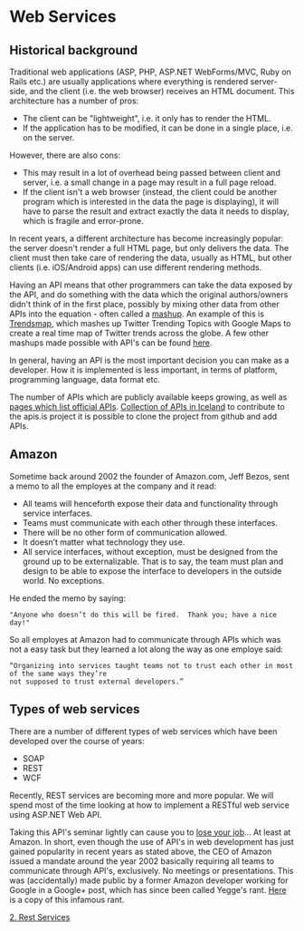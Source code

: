 # Web Services

## Historical background

Traditional web applications (ASP, PHP, ASP.NET WebForms/MVC, Ruby on Rails etc.) are usually applications where everything is rendered server-side, and the client (i.e. the web browser) receives an HTML document. This architecture has a number of pros:

* The client can be "lightweight", i.e. it only has to render the HTML.
* If the application has to be modified, it can be done in a single place, i.e. on the server.

However, there are also cons:

* This may result in a lot of overhead being passed between client and server, i.e. a small change in a page may result in a full page reload.
* If the client isn't a web browser (instead, the client could be another program which is interested in the data the page is displaying), it will have to parse the result and extract exactly the data it needs to display, which is fragile and error-prone.

In recent years, a different architecture has become increasingly popular: the server doesn't render a full HTML page, but only delivers the data. The client must then take care of rendering the data, usually as HTML, but other clients (i.e. iOS/Android apps) can use different rendering methods.

Having an API means that other programmers can take the data exposed by the API, and do something with the data which
the original authors/owners didn't think of in the first place, possibly by mixing other data from other APIs into the
equation - often called a [mashup](http://en.wikipedia.org/wiki/Mashup_(web_application_hybrid)). An example of this is [Trendsmap](http://trendsmap.com/), which mashes up Twitter Trending Topics with Google Maps to create a real time map of Twitter trends across the globe. A few other mashups made possible with API's can be found [here](http://mashable.com/2009/10/08/top-mashups/).

In general, having an API is the most important decision you can make as a developer. How it is implemented is less
important, in terms of platform, programming language, data format etc.

The number of APIs which are publicly available keeps growing, as well as [pages which list official APIs](http://www.reddit.com/r/programming/comments/2dq2im/a_page_listing_apis_in_iceland_are_there_similar/). [Collection of APIs in Iceland](http://www.apis.is) to contribute to the apis.is project it is possible to clone the project from github and add APIs.

## Amazon

Sometime back around 2002 the founder of Amazon.com, Jeff Bezos, sent a memo to all the employes at the company and it read:

* All teams will henceforth expose their data and functionality through service interfaces.
* Teams must communicate with each other through these interfaces.
* There will be no other form of communication allowed.
* It doesn’t matter what technology they use.
* All service interfaces, without exception, must be designed from the ground up to be externalizable. That is to say, the team must plan and design to be able to expose the interface to developers in the outside world. No exceptions.

He ended the memo by saying:

    "Anyone who doesn’t do this will be fired.  Thank you; have a nice day!"
    
So all employes at Amazon had to communicate through APIs which was not a easy task but they learned a lot along the way as one employe said:

    “Organizing into services taught teams not to trust each other in most of the same ways they’re 
    not supposed to trust external developers.”

## Types of web services

There are a number of different types of web services which have been developed over the course of years:

* SOAP
* REST
* WCF

Recently, REST services are becoming more and more popular. We will spend most of the time looking at how to implement a RESTful web service using ASP.NET Web API.

Taking this API's seminar lightly can cause you to [lose your job](http://apievangelist.com/2012/01/12/the-secret-to-amazons-success-internal-apis/)... At least at Amazon. In short, even though the use of API's in web development has just gained popularity in recent years as stated above, the CEO of Amazon issued a mandate around the year 2002 basically requiring all teams to communicate through API's, exclusively. No meetings or presentations. This was (accidentally) made public by a former Amazon developer working for Google in a Google+ post, which has since been called Yegge's rant. [Here](http://apievangelist.com/2012/01/12/the-secret-to-amazons-success-internal-apis/) is a copy of this infamous rant.

[2. Rest Services](2.%20REST.md)
